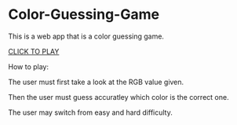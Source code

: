 # Color-Guessing-Game

This is a web app that is a color guessing game. 

[CLICK TO PLAY](https://jashvaidya.github.io/Color-Guessing-Game/) 


How to play: 

The user must first take a look at the RGB value given.

Then the user must guess accuratley which color is the correct one. 

The user may switch from easy and hard difficulty. 
